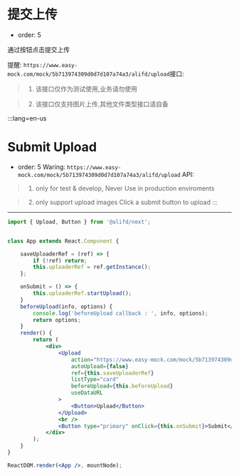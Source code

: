 # 提交上传

- order: 5

通过按钮点击提交上传

提醒: `https://www.easy-mock.com/mock/5b713974309d0d7d107a74a3/alifd/upload`接口:


> 1. 该接口仅作为测试使用,业务请勿使用

> 2. 该接口仅支持图片上传,其他文件类型接口请自备

:::lang=en-us
# Submit Upload

- order: 5
Waring: `https://www.easy-mock.com/mock/5b713974309d0d7d107a74a3/alifd/upload` API:

> 1. only for test & develop, Never Use in production enviroments

> 2. only support upload images
Click a submit button to upload
:::
---

````jsx
import { Upload, Button } from '@alifd/next';


class App extends React.Component {

    saveUploaderRef = (ref) => {
        if (!ref) return;
        this.uploaderRef = ref.getInstance();
    };

    onSubmit = () => {
        this.uploaderRef.startUpload();
    }
    beforeUpload(info, options) {
        console.log('beforeUpload callback : ', info, options);
        return options;
    }
    render() {
        return (
            <div>
                <Upload
                    action="https://www.easy-mock.com/mock/5b713974309d0d7d107a74a3/alifd/upload"
                    autoUpload={false}
                    ref={this.saveUploaderRef}
                    listType="card"
                    beforeUpload={this.beforeUpload}
                    useDataURL
                >
                    <Button>Upload</Button>
                </Upload>
                <br />
                <Button type="primary" onClick={this.onSubmit}>Submit</Button>
            </div>
        );
    }
}

ReactDOM.render(<App />, mountNode);
````
